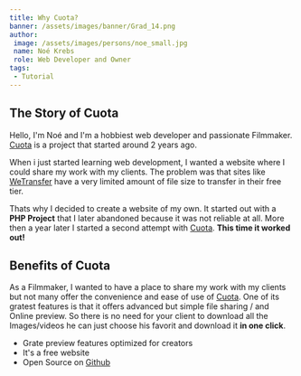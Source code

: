 ```yaml
---
title: Why Cuota?
banner: /assets/images/banner/Grad_14.png
author:
 image: /assets/images/persons/noe_small.jpg
 name: Noé Krebs
 role: Web Developer and Owner
tags: 
 - Tutorial
---
```


## The Story of Cuota

Hello, I'm Noé and I'm a hobbiest web developer and passionate Filmmaker. [Cuota](https://cuota.ch) is a project that started around 2 years ago.

When i just started learning web development, I wanted a website where I could share my work with my clients. The problem was that sites like [WeTransfer](https://wetransfer.com/) have a very limited amount of file size to transfer in their free tier.

Thats why I decided to create a website of my own. It started out with a **PHP Project** that I later abandoned because it was not reliable at all. More then a year later I started a second attempt with [Cuota](https://cuota.ch). **This time it worked out!**

## Benefits of Cuota

As a Filmmaker, I wanted to have a place to share my work with my clients but not many offer the convenience and ease of use of [Cuota](https://cuota.ch). One of its gratest features is that it offers advanced but simple file sharing / and Online preview. So there is no need for your client to download all the Images/videos he can just choose his favorit and download it **in one click**.  

- Grate preview features optimized for creators
- It's a free website
- Open Source on [Github](https://github.com/Sumis34/cuota-filesharing) 